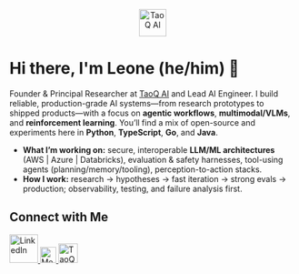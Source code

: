 <p align="center">
  <a href="https://taoq.ai/">
    <img src="https://taoq.ai/images/uploads/white-logo-with-name-transparent-background.png" alt="TaoQ AI" height="48">
  </a>
</p>

# Hi there, I'm Leone (he/him) 👋

Founder & Principal Researcher at <a href="https://taoq.ai/">TaoQ AI</a> and Lead AI Engineer. I build reliable, production-grade AI systems—from research prototypes to shipped products—with a focus on **agentic workflows**, **multimodal/VLMs**, and **reinforcement learning**. You’ll find a mix of open-source and experiments here in **Python**, **TypeScript**, **Go**, and **Java**.

- **What I’m working on:** secure, interoperable **LLM/ML architectures** (AWS | Azure | Databricks), evaluation & safety harnesses, tool-using agents (planning/memory/tooling), perception-to-action stacks.  
- **How I work:** research → hypotheses → fast iteration → strong evals → production; observability, testing, and failure analysis first.

## Connect with Me

<p>
  <a href="https://www.linkedin.com/in/leoneperdigao/"> 
    <img src="https://img.shields.io/badge/-LinkedIn-0077B5?style=for-the-badge&logo=linkedin&logoColor=white" alt="LinkedIn" height="50"> 
  </a>
  <a href="https://mentorcruise.com/mentor/leoneperdigao/">
    <img src="https://cdn.mentorcruise.com/img/banner/navy-sm.svg" alt="MentorCruise" height="28">
  </a>
  <a href="https://taoq.ai/" title="TaoQ AI">
    <img src="https://taoq.ai/images/uploads/white-logo-with-name-transparent-background.png" alt="TaoQ AI" height="34">
  </a>
</p>
